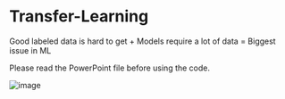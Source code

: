 # Transfer-Learning
Good labeled data is hard to get + Models require a lot of data = Biggest issue in ML

Please read the PowerPoint file before using the code.


![image](https://user-images.githubusercontent.com/80626713/140796869-268549b2-2e57-4eb5-9c8a-3d3d0244f1b9.png)
